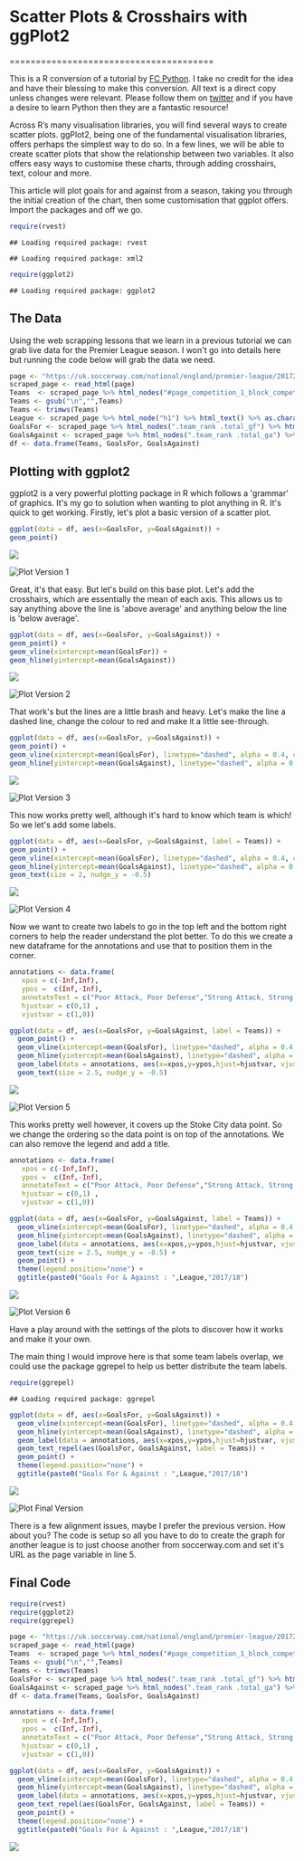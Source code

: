 Scatter Plots & Crosshairs with ggPlot2
================
=======================================

This is a R conversion of a tutorial by [FC Python](https://fcpython.com/visualisation/scatter-plots-crosshairs-in-matplotlib). I take no credit for the idea and have their blessing to make this conversion. All text is a direct copy unless changes were relevant. Please follow them on [twitter](www.twitter.com/FC_Python) and if you have a desire to learn Python then they are a fantastic resource!

Across R’s many visualisation libraries, you will find several ways to create scatter plots. ggPlot2, being one of the fundamental visualisation libraries, offers perhaps the simplest way to do so. In a few lines, we will be able to create scatter plots that show the relationship between two variables. It also offers easy ways to customise these charts, through adding crosshairs, text, colour and more.

This article will plot goals for and against from a season, taking you through the initial creation of the chart, then some customisation that ggplot offers. Import the packages and off we go.

``` r
require(rvest)
```

    ## Loading required package: rvest

    ## Loading required package: xml2

``` r
require(ggplot2)
```

    ## Loading required package: ggplot2

The Data
--------

Using the web scrapping lessons that we learn in a previous tutorial we can grab live data for the Premier League season. I won't go into details here but running the code below will grab the data we need.

``` r
page <- "https://uk.soccerway.com/national/england/premier-league/20172018/regular-season/r41547/?ICID=SN_01_01"
scraped_page <- read_html(page)
Teams  <- scraped_page %>% html_nodes("#page_competition_1_block_competition_tables_6_block_competition_league_table_1_table .large-link") %>% html_text() %>% as.character()
Teams <- gsub("\n","",Teams)
Teams <- trimws(Teams)
League <- scraped_page %>% html_node("h1") %>% html_text() %>% as.character()
GoalsFor <- scraped_page %>% html_nodes(".team_rank .total_gf") %>% html_text() %>% as.numeric()
GoalsAgainst <- scraped_page %>% html_nodes(".team_rank .total_ga") %>% html_text() %>% as.numeric()
df <- data.frame(Teams, GoalsFor, GoalsAgainst)
```

Plotting with ggplot2
---------------------

ggplot2 is a very powerful plotting package in R which follows a 'grammar' of graphics. It's my go to solution when wanting to plot anything in R. It's quick to get working. Firstly, let's plot a basic version of a scatter plot.

``` r
ggplot(data = df, aes(x=GoalsFor, y=GoalsAgainst)) + 
geom_point() 
```

![](Untitled_files/figure-markdown_github/unnamed-chunk-3-1.png)

![Plot Version 1](https://github.com/FCrSTATS/Visualisations/blob/master/Images/plot1.png?raw=true)

Great, it's that easy. But let's build on this base plot. Let's add the crosshairs, which are essentially the mean of each axis. This allows us to say anything above the line is 'above average' and anything below the line is 'below average'.

``` r
ggplot(data = df, aes(x=GoalsFor, y=GoalsAgainst)) + 
geom_point() +
geom_vline(xintercept=mean(GoalsFor)) +
geom_hline(yintercept=mean(GoalsAgainst))
```

![](Untitled_files/figure-markdown_github/unnamed-chunk-4-1.png)

![Plot Version 2](https://github.com/FCrSTATS/Visualisations/blob/master/Images/Plot2.png?raw=true)

That work's but the lines are a little brash and heavy. Let's make the line a dashed line, change the colour to red and make it a little see-through.

``` r
ggplot(data = df, aes(x=GoalsFor, y=GoalsAgainst)) + 
geom_point() +
geom_vline(xintercept=mean(GoalsFor), linetype="dashed", alpha = 0.4, colour = "red") +
geom_hline(yintercept=mean(GoalsAgainst), linetype="dashed", alpha = 0.4, colour = "red")
```

![](Untitled_files/figure-markdown_github/unnamed-chunk-5-1.png)

![Plot Version 3](https://github.com/FCrSTATS/Visualisations/blob/master/Images/Plot3.png?raw=true)

This now works pretty well, although it's hard to know which team is which! So we let's add some labels.

``` r
ggplot(data = df, aes(x=GoalsFor, y=GoalsAgainst, label = Teams)) + 
geom_point() +
geom_vline(xintercept=mean(GoalsFor), linetype="dashed", alpha = 0.4, colour = "red") +
geom_hline(yintercept=mean(GoalsAgainst), linetype="dashed", alpha = 0.4, colour = "red") +
geom_text(size = 2, nudge_y = -0.5)
```

![](Untitled_files/figure-markdown_github/unnamed-chunk-6-1.png)

![Plot Version 4](https://github.com/FCrSTATS/Visualisations/blob/master/Images/Plot4.png?raw=true)

Now we want to create two labels to go in the top left and the bottom right corners to help the reader understand the plot better. To do this we create a new dataframe for the annotations and use that to position them in the corner.

``` r
annotations <- data.frame(
   xpos = c(-Inf,Inf),
   ypos =  c(Inf,-Inf),
   annotateText = c("Poor Attack, Poor Defense","Strong Attack, Strong Defense"),
   hjustvar = c(0,1) ,
   vjustvar = c(1,0))

ggplot(data = df, aes(x=GoalsFor, y=GoalsAgainst, label = Teams)) + 
  geom_point() + 
  geom_vline(xintercept=mean(GoalsFor), linetype="dashed", alpha = 0.4, colour = "red") +
  geom_hline(yintercept=mean(GoalsAgainst), linetype="dashed", alpha = 0.4, colour = "red") +
  geom_label(data = annotations, aes(x=xpos,y=ypos,hjust=hjustvar, vjust=vjustvar,label=annotateText, colour = "red")) +
  geom_text(size = 2.5, nudge_y = -0.5)
```

![](Untitled_files/figure-markdown_github/unnamed-chunk-7-1.png)

![Plot Version 5](https://github.com/FCrSTATS/Visualisations/blob/master/Images/Plot5.png?raw=true)

This works pretty well however, it covers up the Stoke City data point. So we change the ordering so the data point is on top of the annotations. We can also remove the legend and add a title.

``` r
annotations <- data.frame(
   xpos = c(-Inf,Inf),
   ypos =  c(Inf,-Inf),
   annotateText = c("Poor Attack, Poor Defense","Strong Attack, Strong Defense"),
   hjustvar = c(0,1) ,
   vjustvar = c(1,0))

ggplot(data = df, aes(x=GoalsFor, y=GoalsAgainst, label = Teams)) + 
  geom_vline(xintercept=mean(GoalsFor), linetype="dashed", alpha = 0.4, colour = "red") +
  geom_hline(yintercept=mean(GoalsAgainst), linetype="dashed", alpha = 0.4, colour = "red") +
  geom_label(data = annotations, aes(x=xpos,y=ypos,hjust=hjustvar, vjust=vjustvar,label=annotateText, colour = "red", size = 1)) +
  geom_text(size = 2.5, nudge_y = -0.5) +
  geom_point() +
  theme(legend.position="none") +
  ggtitle(paste0("Goals For & Against : ",League,"2017/18")
```

![](Untitled_files/figure-markdown_github/unnamed-chunk-8-1.png)

![Plot Version 6](https://github.com/FCrSTATS/Visualisations/blob/master/Images/Plot6.png?raw=true)

Have a play around with the settings of the plots to discover how it works and make it your own.

The main thing I would improve here is that some team labels overlap, we could use the package ggrepel to help us better distribute the team labels.

``` r
require(ggrepel)
```

    ## Loading required package: ggrepel

``` r
ggplot(data = df, aes(x=GoalsFor, y=GoalsAgainst)) + 
  geom_vline(xintercept=mean(GoalsFor), linetype="dashed", alpha = 0.4, colour = "red") +
  geom_hline(yintercept=mean(GoalsAgainst), linetype="dashed", alpha = 0.4, colour = "red") +
  geom_label(data = annotations, aes(x=xpos,y=ypos,hjust=hjustvar, vjust=vjustvar,label=annotateText, colour = "red", size = 1)) +
  geom_text_repel(aes(GoalsFor, GoalsAgainst, label = Teams)) +
  geom_point() +
  theme(legend.position="none") +
  ggtitle(paste0("Goals For & Against : ",League,"2017/18")
```

![](Untitled_files/figure-markdown_github/unnamed-chunk-9-1.png)

![Plot Final Version](https://github.com/FCrSTATS/Visualisations/blob/master/Images/Plot7.png?raw=true)

There is a few alignment issues, maybe I prefer the previous version. How about you? The code is setup so all you have to do to create the graph for another league is to just choose another from soccerway.com and set it's URL as the page variable in line 5. 

Final Code
----------

``` r
require(rvest)
require(ggplot2)
require(ggrepel)

page <- "https://uk.soccerway.com/national/england/premier-league/20172018/regular-season/r41547/?ICID=SN_01_01"
scraped_page <- read_html(page)
Teams  <- scraped_page %>% html_nodes("#page_competition_1_block_competition_tables_6_block_competition_league_table_1_table .large-link") %>% html_text() %>% as.character()
Teams <- gsub("\n","",Teams)
Teams <- trimws(Teams)
GoalsFor <- scraped_page %>% html_nodes(".team_rank .total_gf") %>% html_text() %>% as.numeric()
GoalsAgainst <- scraped_page %>% html_nodes(".team_rank .total_ga") %>% html_text() %>% as.numeric()
df <- data.frame(Teams, GoalsFor, GoalsAgainst)

annotations <- data.frame(
   xpos = c(-Inf,Inf),
   ypos =  c(Inf,-Inf),
   annotateText = c("Poor Attack, Poor Defense","Strong Attack, Strong Defense"),
   hjustvar = c(0,1) ,
   vjustvar = c(1,0))

ggplot(data = df, aes(x=GoalsFor, y=GoalsAgainst)) + 
  geom_vline(xintercept=mean(GoalsFor), linetype="dashed", alpha = 0.4, colour = "red") +
  geom_hline(yintercept=mean(GoalsAgainst), linetype="dashed", alpha = 0.4, colour = "red") +
  geom_label(data = annotations, aes(x=xpos,y=ypos,hjust=hjustvar, vjust=vjustvar,label=annotateText, colour = "red", size = 1)) +
  geom_text_repel(aes(GoalsFor, GoalsAgainst, label = Teams)) +
  geom_point() +
  theme(legend.position="none") +
  ggtitle(paste0("Goals For & Against : ",League,"2017/18")
```

![](Untitled_files/figure-markdown_github/unnamed-chunk-10-1.png)
